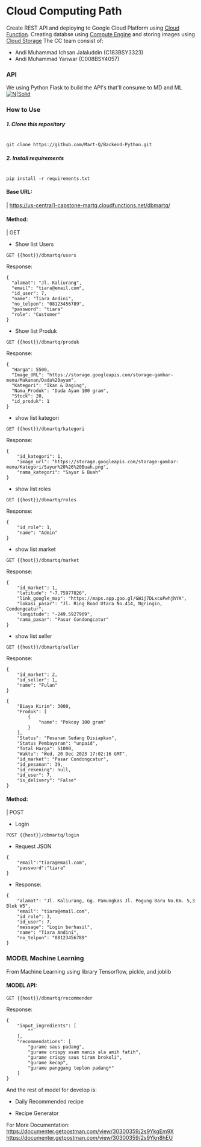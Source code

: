 # Cloud Computing Path
Create REST API and deploying to Google Cloud Platform using [Cloud Function]. Creating databse using [Compute Engine] and storing images using [Cloud Storage]
The CC team consist of:
- Andi Muhammad Ichsan Jalaluddin (C183BSY3323)
- Andi Muhammad Yanwar (C008BSY4057)

### API
We using Python Flask to build the API's that'll consume to MD and ML
[![N|Solid](https://vercel.com/_next/image?url=https%3A%2F%2Fimages.ctfassets.net%2Fe5382hct74si%2F6Dqa9T8XOOC95yJb0z9jew%2Fce4932b8d23046f260510e24c1ec39e1%2Fthumbnail.png&w=1920&q=75&dpl=dpl_8whFbfnjCmzPv538NhNbpsGCuH7g)](https://flask.palletsprojects.com/en/3.0.x/)

### How to Use
##### 1. Clone this repository
#
```
git clone https://github.com/Mart-Q/Backend-Python.git
```

##### 2. Install requirements
#
```
pip install -r requirements.txt
```

#### Base URL:
|  https://us-central1-capstone-martq.cloudfunctions.net/dbmartq/

#### Method:
| GET

- Show list Users
```
GET {{host}}/dbmartq/users
```
Response:
```
{
  "alamat": "Jl. Kaliurang",
  "email": "tiara@email.com",
  "id_user": 7,
  "name": "Tiara Andini",
  "no_telpon": "08123456789",
  "password": "tiara"
  "role": "Customer"
}
```

- Show list Produk
```
GET {{host}}/dbmartq/produk
```
Response:
```
{
  "Harga": 5500,
  "Image_URL": "https://storage.googleapis.com/storage-gambar-menu/Makanan/Dada%20ayam",
  "Kategori": "Ikan & Daging",
  "Nama_Produk": "Dada Ayam 100 gram",
  "Stock": 20,
  "id_produk": 1
}
```

- show list kategori
```
GET {{host}}/dbmartq/kategori
```
Response:
```
{
    "id_kategori": 1,
    "image_url": "https://storage.googleapis.com/storage-gambar-menu/Kategori/Sayur%20%26%20Buah.png",
    "nama_kategori": "Sayur & Buah"
}
```

- show list roles
```
GET {{host}}/dbmartq/roles
```
Response:
```
{
    "id_role": 1,
    "name": "Admin"
}
``` 
- show list market
```
GET {{host}}/dbmartq/market
```
Response:
```
{
    "id_market": 1,
    "latitude": "-7.75977826",
    "link_google_map": "https://maps.app.goo.gl/GWij7DLxcuPwhjhYA",
    "lokasi_pasar": "Jl. Ring Road Utara No.414, Ngringin, Condongcatur",
    "longitude": "-249.5927909",
    "nama_pasar": "Pasar Condongcatur"
}
``` 
- show list seller
```
GET {{host}}/dbmartq/seller
```
Response:
```
{
    "id_market": 2,
    "id_seller": 1,
    "name": "Fulan"
}
``` 

```
{
    "Biaya Kirim": 3000,
    "Produk": [
        {
            "name": "Pokcoy 100 gram"
        }
    ],
    "Status": "Pesanan Sedang Disiapkan",
    "Status Pembayaran": "unpaid",
    "Total Harga": 51000,
    "Waktu": "Wed, 20 Dec 2023 17:02:16 GMT",
    "id_market": "Pasar Condongcatur",
    "id_pesanan": 39,
    "id_rekening": null,
    "id_user": 7,
    "is_delivery": "False"
}
```

#### Method:
| POST

- Login
```
POST {{host}}/dbmartq/login
```
- Request JSON
```
{
    "email":"tiara@email.com",
    "password":"tiara"
}
```
- Response:
```
{
    "alamat": "Jl. Kaliurang, Gg. Pamungkas Jl. Pogung Baru No.Km. 5,3 Blok W5",
    "email": "tiara@email.com",
    "id_role": 3,
    "id_user": 7,
    "message": "Login berhasil",
    "name": "Tiara Andini",
    "no_telpon": "08123456789"
}
```

### MODEL Machine Learning
From Machine Learning using library Tensorflow, pickle, and joblib 

#### MODEL API:
```
GET {{host}}/dbmartq/recommender
```

Response:
```
{
    "input_ingredients": [
        ""
    ],
    "recommendations": [
        "gurame saus padang",
        "gurame crispy asam manis ala amih fatih",
        "gurame crispy saus tiram brokoli",
        "gurame kecap",
        "gurame panggang teplon padang*"
    ]
}
```
And the rest of model for develop is:
- Daily Recommended recipe
- Recipe Generator

   [Cloud Function]: <https://cloud.google.com/functions/docs>
   [Compute Engine]: <https://cloud.google.com/compute/docs?hl=id>
   [Cloud Storage]: <https://cloud.google.com/storage>

For More Documentation:
https://documenter.getpostman.com/view/30300359/2s9YkgEm9X
https://documenter.getpostman.com/view/30300359/2s9Ykn8hEU

